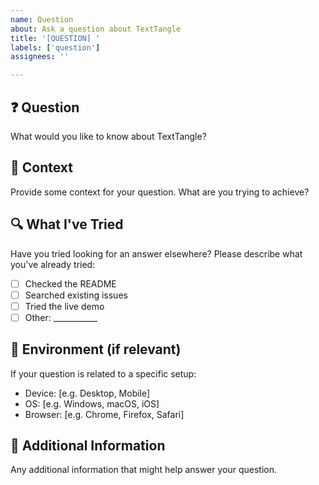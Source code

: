 ```yaml
---
name: Question
about: Ask a question about TextTangle
title: '[QUESTION] '
labels: ['question']
assignees: ''

---
```


## ❓ Question
What would you like to know about TextTangle?

## 🎯 Context
Provide some context for your question. What are you trying to achieve?

## 🔍 What I've Tried
Have you tried looking for an answer elsewhere? Please describe what you've already tried:
- [ ] Checked the README
- [ ] Searched existing issues
- [ ] Tried the live demo
- [ ] Other: ___________

## 📱 Environment (if relevant)
If your question is related to a specific setup:
- Device: [e.g. Desktop, Mobile]
- OS: [e.g. Windows, macOS, iOS]
- Browser: [e.g. Chrome, Firefox, Safari]

## 📝 Additional Information
Any additional information that might help answer your question.